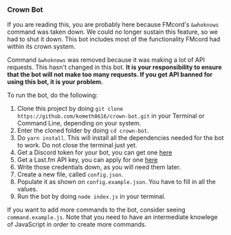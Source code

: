 ### Crown Bot

If you are reading this, you are probably here because FMcord's `&whoknows` command was taken down. We could no longer sustain this feature, so we had to shut it down. This bot includes most of the functionality FMcord had within its crown system.

Command `&whoknows` was removed because it was making a lot of API requests. This hasn't changed in this bot. **It is your responsibility to ensure that the bot will not make too many requests. If you get API banned for using this bot, it is your problem.**

To run the bot, do the following:
1. Clone this project by doing `git clone https://github.com/kometh0616/crown-bot.git` in your Terminal or Command Line, depending on your system.
2. Enter the cloned folder by doing `cd crown-bot`.
3. Do `yarn install`. This will install all the dependencies needed for the bot to work. Do not close the terminal just yet.
4. Get a Discord token for your bot, you can get one [here](https://discordapp.com/developers/applications/)
5. Get a Last.fm API key, you can apply for one [here](https://www.last.fm/api/account/create)
6. Write those credentials down, as you will need them later.
7. Create a new file, called `config.json`.
8. Populate it as shown on `config.example.json`. You have to fill in all the values.
9. Run the bot by doing `node index.js` in your terminal.

If you want to add more commands to the bot, consider seeing `command.example.js`. Note that you need to have an intermediate knowlege of JavaScript in order to create more commands.